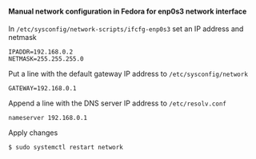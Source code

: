 
#### Manual network configuration in Fedora for enp0s3 network interface  

In `/etc/sysconfig/network-scripts/ifcfg-enp0s3` set an IP address and netmask

```text
IPADDR=192.168.0.2
NETMASK=255.255.255.0
```

Put a line with the default gateway IP address to `/etc/sysconfig/network`

```text
GATEWAY=192.168.0.1
```

Append a line with the DNS server IP address to `/etc/resolv.conf`

```text
nameserver 192.168.0.1
```

Apply changes

```console
$ sudo systemctl restart network
```
